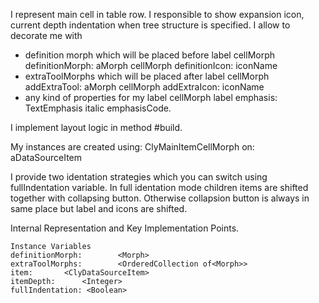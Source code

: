 I represent main cell in table row. 
I responsible to show expansion icon, current depth indentation when tree structure is specified.
I allow to decorate me with
- definition morph which will be placed before label
	cellMorph definitionMorph: aMorph
	cellMorph definitionIcon: iconName
- extraToolMorphs which will be placed after label
	cellMorph addExtraTool: aMorph
	cellMorph addExtraIcon: iconName
- any kind of properties for my label
	cellMorph label emphasis: TextEmphasis italic emphasisCode.

I implement layout logic in method #build.

My instances are created using:
	ClyMainItemCellMorph on: aDataSourceItem

I provide two identation strategies which you can switch using fullIndentation variable.
In full identation mode children items are shifted together with collapsing button.
Otherwise collapsion button is always in same place but label and icons are shifted.

Internal Representation and Key Implementation Points.

    Instance Variables
	definitionMorph:		<Morph>
	extraToolMorphs:		<OrderedCollection of<Morph>>
	item:		<ClyDataSourceItem>
	itemDepth:		<Integer>
	fullIndentation: <Boolean>